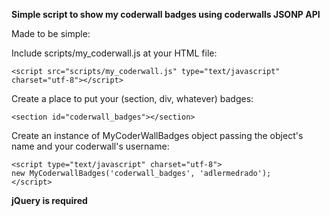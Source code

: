 **Simple script to show my coderwall badges using coderwalls JSONP API**

Made to be simple:

Include  scripts/my_coderwall.js at your HTML file:
	
	<script src="scripts/my_coderwall.js" type="text/javascript" charset="utf-8"></script>
	
Create a place to put your (section, div, whatever) badges:

	<section id="coderwall_badges"></section>
	
Create an instance of MyCoderWallBadges object passing the object's name and your coderwall's username:

	<script type="text/javascript" charset="utf-8">
	new MyCoderwallBadges('coderwall_badges', 'adlermedrado');
	</script>
	
**jQuery is required**